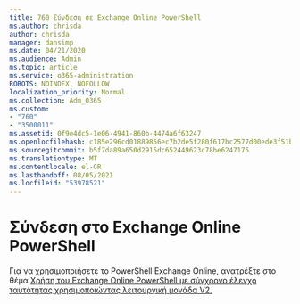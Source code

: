 ```yaml
---
title: 760 Σύνδεση σε Exchange Online PowerShell
ms.author: chrisda
author: chrisda
manager: dansimp
ms.date: 04/21/2020
ms.audience: Admin
ms.topic: article
ms.service: o365-administration
ROBOTS: NOINDEX, NOFOLLOW
localization_priority: Normal
ms.collection: Adm_O365
ms.custom:
- "760"
- "3500011"
ms.assetid: 0f9e4dc5-1e06-4941-860b-4474a6f63247
ms.openlocfilehash: c185e296cd01889856ec7b2de5f280f617bc2577d00ede3f51bcf7a186491615
ms.sourcegitcommit: b5f7da89a650d2915dc652449623c78be6247175
ms.translationtype: MT
ms.contentlocale: el-GR
ms.lasthandoff: 08/05/2021
ms.locfileid: "53978521"
---
```

# <a name="connect-to-exchange-online-powershell"></a>Σύνδεση στο Exchange Online PowerShell

Για να χρησιμοποιήσετε το PowerShell Exchange Online, ανατρέξτε στο θέμα [Χρήση του Exchange Online PowerShell με σύγχρονο έλεγχο ταυτότητας χρησιμοποιώντας λειτουργική μονάδα V2.](https://aka.ms/exops-docs)
